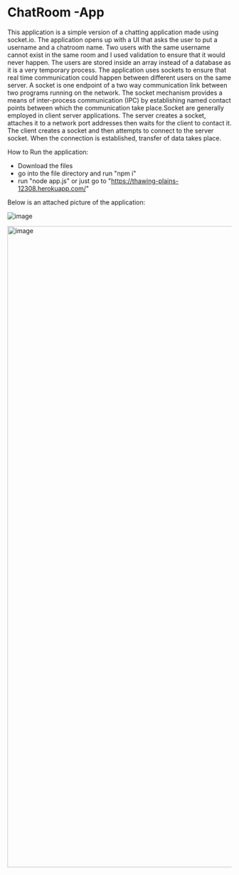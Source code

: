 # ChatRoom -App
This application is a simple version of a chatting application made using socket.io. The application opens up with a UI that asks the user to put a username and a chatroom name. Two users with the same username cannot exist in the same room and I used validation to ensure that it would never happen. The users are stored inside an array instead of a database as it is a very temporary process. The application uses sockets to ensure that real time communication could happen between different users on the same server. A socket is one endpoint of a two way communication link between two programs running on the network. The socket mechanism provides a means of inter-process communication (IPC) by establishing named contact points between which the communication take place.Socket are generally employed in client server applications. The server creates a socket, attaches it to a network port addresses then waits for the client to contact it. The client creates a socket and then attempts to connect to the server socket. When the connection is established, transfer of data takes place.

How to Run the application:
- Download the files
- go into the file directory and run "npm i"
- run "node app.js"
or just go to "https://thawing-plains-12308.herokuapp.com/"

Below is an attached  picture of the application:

![image](https://user-images.githubusercontent.com/46281169/67625850-b10c0c00-f811-11e9-9c5a-3056e1617fda.png)


<img width="1440" alt="image" src="https://user-images.githubusercontent.com/98342966/184521962-c96926ce-c156-40f6-8122-56d9b9e942ad.png">
